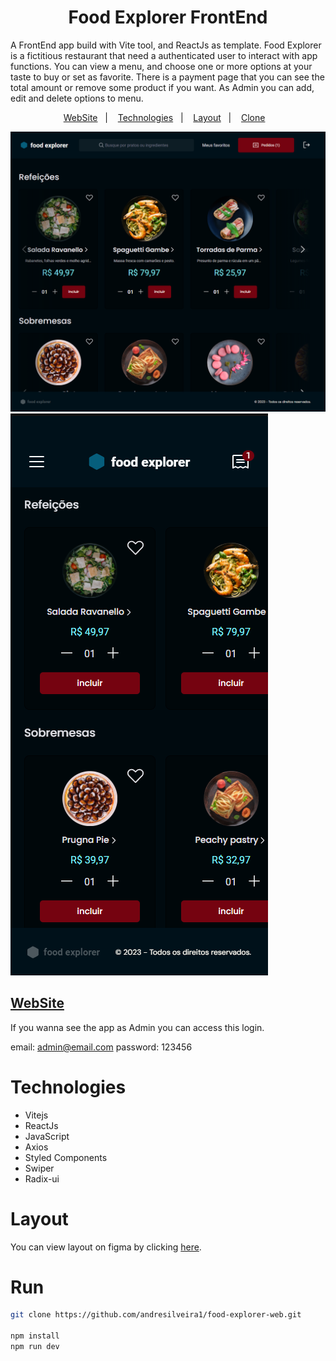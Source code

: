 <h1 align="center">Food Explorer FrontEnd</h1>

A FrontEnd app build with Vite tool, and ReactJs as template. Food Explorer is a fictitious restaurant that need a authenticated user to interact with app functions. You can view a menu, and choose one or more options at your taste to buy or set as favorite. There is a payment page that you can see the total amount or remove some product if you want. As Admin you can add, edit and delete options to menu.

<p align="center">
  <a href="#-website">WebSite</a>&nbsp;&nbsp;&nbsp;|&nbsp;&nbsp;&nbsp;
  <a href="#-technologies">Technologies</a>&nbsp;&nbsp;&nbsp;|&nbsp;&nbsp;&nbsp;
  <a href="#-layout">Layout</a>&nbsp;&nbsp;&nbsp;|&nbsp;&nbsp;&nbsp;
  <a href="#-clone">Clone</a>&nbsp;&nbsp;&nbsp;
</p>

![preview](./.github/desktopPreview.png)
![preview](./.github/mobilePreview.png)

## [WebSite](https://foodexplorer1000.netlify.app/)

If you wanna see the app as Admin you can access this login.

email: admin@email.com
password: 123456

# Technologies

- Vitejs
- ReactJs
- JavaScript
- Axios
- Styled Components
- Swiper
- Radix-ui

# Layout

You can view layout on figma by clicking [here](https://www.figma.com/community/file/1196874589259687769/food-explorer-v2).

# Run

```bash
git clone https://github.com/andresilveira1/food-explorer-web.git

npm install
npm run dev
```
